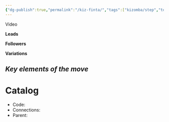 ```yaml
---
{"dg-publish":true,"permalink":"/kiz-finta/","tags":["kizomba/step","todo"],"created":"2025-01-29T14:44:14.670-05:00","updated":"2025-06-05T09:17:11.105-04:00"}
---
```



Video

**Leads**

**Followers**

**Variations**

*Key elements of the move*
- 

# Catalog

- Code: 
- Connections: 
- Parent: 